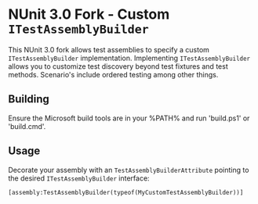 # NUnit 3.0 Fork - Custom `ITestAssemblyBuilder` #

This NUnit 3.0 fork allows test assemblies to specify a custom `ITestAssemblyBuilder` implementation. Implementing `ITestAssemblyBuilder` allows you to customize test discovery beyond test fixtures and test methods. Scenario's include ordered testing among other things.

## Building
Ensure the Microsoft build tools are in your %PATH% and run 'build.ps1' or 'build.cmd'.

## Usage
Decorate your assembly with an `TestAssemblyBuilderAttribute` pointing to the desired `ITestAssemblyBuilder` interface:

```
[assembly:TestAssemblyBuilder(typeof(MyCustomTestAssemblyBuilder))]
```
